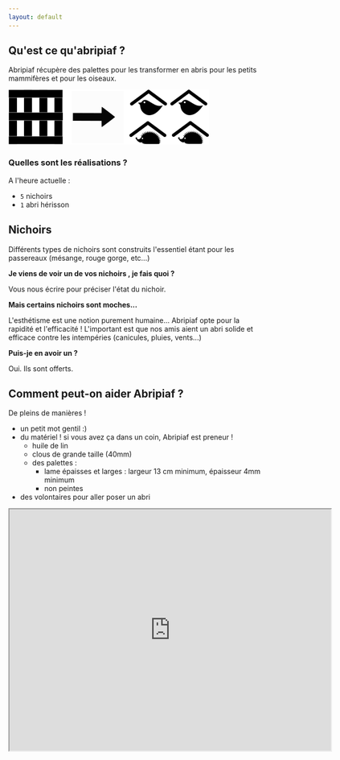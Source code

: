 ```yaml
---
layout: default
---
```


## Qu'est ce qu'abripiaf ?
Abripiaf récupère des palettes pour les transformer en abris pour les petits mammifères et pour les oiseaux.

![](explication.png)


### Quelles sont les réalisations ?
A l'heure actuelle : 
- `5` nichoirs
- `1` abri hérisson

 
## Nichoirs
Différents types de nichoirs sont construits l'essentiel étant pour les passereaux (mésange, rouge gorge, etc...)

**Je viens de voir un de vos nichoirs , je fais quoi ?**

Vous nous écrire pour préciser l'état du nichoir.

**Mais certains nichoirs sont moches...**

L'esthétisme est une notion purement humaine... Abripiaf opte pour la rapidité et l'efficacité ! L'important est que nos amis aient un abri solide et efficace contre les intempéries (canicules, pluies, vents...)

**Puis-je en avoir un ?** 

Oui. Ils sont offerts.

## Comment peut-on aider Abripiaf ?
De pleins de manières  !
- un petit mot gentil :)
- du matériel ! si vous avez ça dans un coin, Abripiaf est preneur ! 
   - huile de lin
   - clous de grande taille (40mm)
   - des palettes : 
      - lame épaisses et larges :  largeur 13 cm minimum, épaisseur 4mm minimum
      - non peintes
- des volontaires pour aller poser un abri

<iframe src="https://www.google.com/maps/d/u/0/embed?mid=1BqAXx1nqNTpokROAmORTPqzwxfH7CDWy" width="640" height="480"></iframe>
